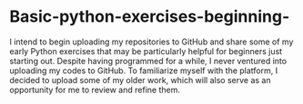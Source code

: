 # Basic-python-exercises-beginning-
I intend to begin uploading my repositories to GitHub and share some of my early Python exercises that may be particularly helpful for beginners just starting out.
Despite having programmed for a while, I never ventured into uploading my codes to GitHub. To familiarize myself with the platform, I decided to upload some of my older work, which will also serve as an opportunity for me to review and refine them.
